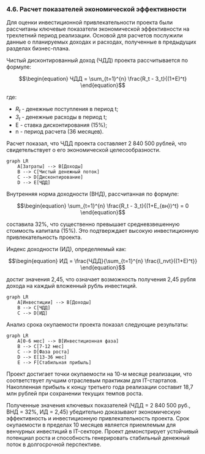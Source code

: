 ### 4.6. Расчет показателей экономической эффективности

Для оценки инвестиционной привлекательности проекта были рассчитаны ключевые показатели экономической эффективности на трехлетний период реализации. Основой для расчетов послужили данные о планируемых доходах и расходах, полученные в предыдущих разделах бизнес-плана.

Чистый дисконтированный доход (ЧДД) проекта рассчитывается по формуле:

$$\begin{equation}
ЧДД = \sum_{t=1}^{n} \frac{R_t - З_t}{(1+E)^t}
\end{equation}$$

где:
- $R_t$ - денежные поступления в период t;
- $З_t$ - денежные расходы в период t;
- E - ставка дисконтирования (15%);
- n - период расчета (36 месяцев).

Расчет показал, что ЧДД проекта составляет 2 840 500 рублей, что свидетельствует о его экономической целесообразности.

```mermaid
graph LR
    A[Затраты] --> B[Доходы]
    B --> C[Чистый денежный поток]
    C --> D[Дисконтирование]
    D --> E[ЧДД]
```

Внутренняя норма доходности (ВНД), рассчитанная по формуле:

$$\begin{equation}
\sum_{t=1}^{n} \frac{R_t - З_t}{(1+E_{вн})^t} = 0
\end{equation}$$

составила 32%, что существенно превышает средневзвешенную стоимость капитала (15%). Это подтверждает высокую инвестиционную привлекательность проекта.

Индекс доходности (ИД), определяемый как:

$$\begin{equation}
ИД = \frac{ЧДД}{\sum_{t=1}^{n} \frac{I_nvt}{(1+E)^t}}
\end{equation}$$

достиг значения 2,45, что означает возможность получения 2,45 рубля дохода на каждый вложенный рубль инвестиций.

```mermaid
graph LR
    A[Инвестиции] --> B[Доходы]
    B --> C[ЧДД]
    C --> D[ИД]
```

Анализ срока окупаемости проекта показал следующие результаты:

```mermaid
graph LR
    A[0-6 мес] --> B[Инвестиционная фаза]
    B --> C[7-12 мес]
    C --> D[Фаза роста]
    D --> E[13-36 мес]
    E --> F[Стабильная прибыль]
```

Проект достигает точки окупаемости на 10-м месяце реализации, что соответствует лучшим отраслевым практикам для IT-стартапов. Накопленная прибыль к концу третьего года реализации составит 18,7 млн рублей при сохранении текущих темпов роста.

Полученные значения ключевых показателей (ЧДД = 2 840 500 руб., ВНД = 32%, ИД = 2,45) убедительно доказывают экономическую эффективность и инвестиционную привлекательность проекта. Срок окупаемости в пределах 10 месяцев является приемлемым для венчурных инвестиций в IT-секторе. Проект демонстрирует устойчивый потенциал роста и способность генерировать стабильный денежный поток в долгосрочной перспективе.